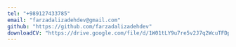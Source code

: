 ```yaml
---
tel: "+989127433785"
email: "farzadalizadehdev@gmail.com"
github: "https://github.com/farzadalizadehdev"
downloadCV: "https://drive.google.com/file/d/1W01tLY9u7re5v2J7q2WcuTFDpUcZ2Bid/view?usp=sharing"
---
```



